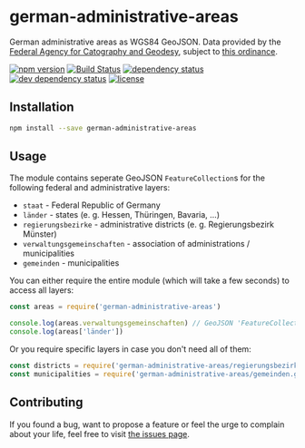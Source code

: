 # german-administrative-areas

German administrative areas as WGS84 GeoJSON. Data provided by the [Federal Agency for Catography and Geodesy](http://www.geodatenzentrum.de/geodaten/gdz_rahmen.gdz_div?gdz_spr=deu&gdz_akt_zeile=5&gdz_anz_zeile=0&gdz_user_id=0), subject to [this ordinance](http://www.geodatenzentrum.de/docpdf/geonutzv.pdf).

[![npm version](https://img.shields.io/npm/v/german-administrative-areas.svg)](https://www.npmjs.com/package/german-administrative-areas)
[![Build Status](https://travis-ci.org/juliuste/german-administrative-areas.svg?branch=master)](https://travis-ci.org/juliuste/german-administrative-areas)
[![dependency status](https://img.shields.io/david/juliuste/german-administrative-areas.svg)](https://david-dm.org/juliuste/german-administrative-areas)
[![dev dependency status](https://img.shields.io/david/dev/juliuste/german-administrative-areas.svg)](https://david-dm.org/juliuste/german-administrative-areas#info=devDependencies)
[![license](https://img.shields.io/github/license/juliuste/german-administrative-areas.svg?style=flat)](LICENSE)

## Installation

```bash
npm install --save german-administrative-areas
```

## Usage

The module contains seperate GeoJSON `FeatureCollection`s for the following federal and administrative layers:
- `staat` - Federal Republic of Germany
- `länder` - states (e. g. Hessen, Thüringen, Bavaria, …)
- `regierungsbezirke` - administrative districts (e. g. Regierungsbezirk Münster)
- `verwaltungsgemeinschaften` - association of administrations / municipalities
- `gemeinden` - municipalities

You can either require the entire module (which will take a few seconds) to access all layers:

```js 
const areas = require('german-administrative-areas')

console.log(areas.verwaltungsgemeinschaften) // GeoJSON 'FeatureCollection'
console.log(areas['länder'])
```

Or you require specific layers in case you don't need all of them:

```js
const districts = require('german-administrative-areas/regierungsbezirke.geo.json')
const municipalities = require('german-administrative-areas/gemeinden.geo.json')
```

## Contributing

If you found a bug, want to propose a feature or feel the urge to complain about your life, feel free to visit [the issues page](https://github.com/juliuste/german-administrative-areas/issues).